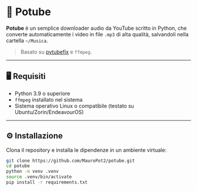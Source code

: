 # 🎵 Potube

**Potube** è un semplice downloader audio da YouTube scritto in Python, che converte automaticamente i video in file `.mp3` di alta qualità, salvandoli nella cartella `~/Musica`.

> Basato su [pytubefix](https://pypi.org/project/pytubefix/) e `ffmpeg`.

---

## 🖥️ Requisiti

- Python 3.9 o superiore
- `ffmpeg` installato nel sistema
- Sistema operativo Linux o compatibile (testato su Ubuntu/Zorin/EndeavourOS)

---

## ⚙️ Installazione

Clona il repository e installa le dipendenze in un ambiente virtuale:

```bash
git clone https://github.com/MauroPot2/potube.git
cd potube
python -m venv .venv
source .venv/bin/activate
pip install -r requirements.txt
